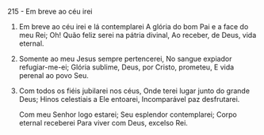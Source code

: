 215 - Em breve ao céu irei

1. Em breve ao céu irei e lá contemplarei
   A glória do bom Pai e a face do meu Rei;
   Oh! Quão feliz serei na pátria divinal,
   Ao receber, de Deus, vida eternal.

2. Somente ao meu Jesus sempre pertencerei,
   No sangue expiador refugiar-me-ei;
   Glória sublime, Deus, por Cristo, prometeu,
   E vida perenal ao povo Seu.

3. Com todos os fiéis jubilarei nos céus,
   Onde terei lugar junto do grande Deus;
   Hinos celestiais a Ele entoarei,
   Incomparável paz desfrutarei.

   Com meu Senhor logo estarei;
   Seu esplendor contemplarei;
   Corpo eternal receberei
   Para viver com Deus, excelso Rei.
